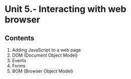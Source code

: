 # Unit 5.- Interacting with web browser

## Contents
1. Adding JavaScript to a web page
2. DOM (Document Object Model)
3. Events
4. Forms
5. BOM (Browser Object Model)